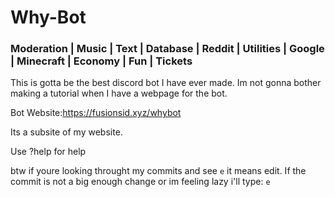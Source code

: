 # Why-Bot
### Moderation | Music | Text | Database | Reddit | Utilities | Google | Minecraft | Economy | Fun | Tickets


This is gotta be the best discord bot I have ever made.
Im not gonna bother making a tutorial when I have a webpage for the bot.

Bot Website:https://fusionsid.xyz/whybot

Its a subsite of my website.

Use ?help for help

btw if youre looking throught my commits and see `e` it means edit. If the commit is not a big enough change or im feeling lazy i'll type: `e`
